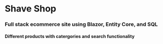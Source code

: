 # Shave Shop

### Full stack ecommerce site using Blazor, Entity Core, and SQL

#### Different products with catergories and search functionality 